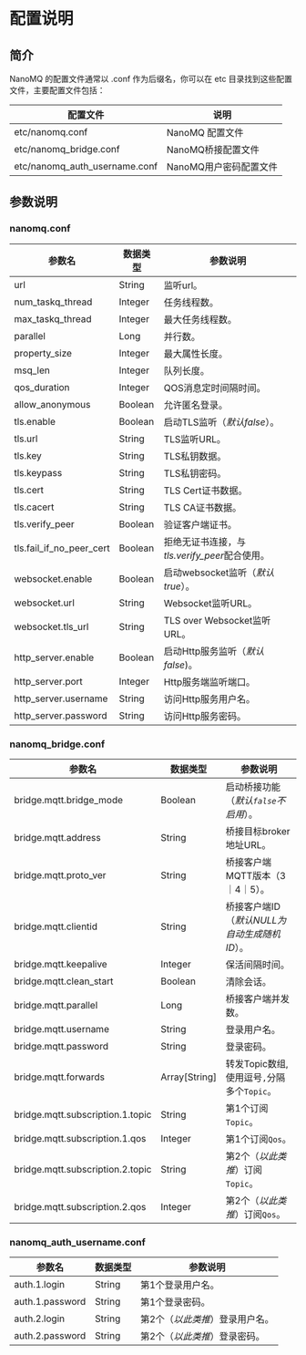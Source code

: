 # 配置说明

## 简介

NanoMQ 的配置文件通常以 .conf 作为后缀名，你可以在 etc 目录找到这些配置文件，主要配置文件包括：

| 配置文件                      | 说明                   |
| ----------------------------- | ---------------------- |
| etc/nanomq.conf               | NanoMQ 配置文件        |
| etc/nanomq_bridge.conf        | NanoMQ桥接配置文件     |
| etc/nanomq_auth_username.conf | NanoMQ用户密码配置文件 |

## 参数说明

### nanomq.conf

| 参数名                  | 数据类型    | 参数说明                                                  |
| --------------------- | ------- | ------------------------------------------------------------ |
| url              | String  | 监听url。                                                    |
| num_taskq_thread | Integer | 任务线程数。 |
| max_taskq_thread | Integer | 最大任务线程数。 |
| parallel |Long  | 并行数。 |
| property_size |Integer  | 最大属性长度。 |
| msq_len | Integer | 队列长度。 |
| qos_duration | Integer | QOS消息定时间隔时间。 |
| allow_anonymous | Boolean | 允许匿名登录。 |
| tls.enable | Boolean | 启动TLS监听（*默认false*）。 |
| tls.url |String  | TLS监听URL。 |
| tls.key | String | TLS私钥数据。 |
| tls.keypass | String | TLS私钥密码。 |
| tls.cert |String  | TLS Cert证书数据。 |
| tls.cacert | String | TLS CA证书数据。|
| tls.verify_peer | Boolean | 验证客户端证书。 |
| tls.fail_if_no_peer_cert | Boolean | 拒绝无证书连接，与*tls.verify_peer*配合使用。 |
| websocket.enable | Boolean | 启动websocket监听（*默认true*）。 |
| websocket.url | String  | Websocket监听URL。 |
| websocket.tls_url |  String | TLS over Websocket监听URL。 |
| http_server.enable| Boolean | 启动Http服务监听（*默认false*)。 |
| http_server.port | Integer | Http服务端监听端口。 |
| http_server.username | String | 访问Http服务用户名。 |
| http_server.password | String | 访问Http服务密码。 |

### nanomq_bridge.conf

| 参数名                  | 数据类型    | 参数说明                                                  |
| --------------------- | ------- | ------------------------------------------------------------ |
| bridge.mqtt.bridge_mode | Boolean | 启动桥接功能（*默认`false`不启用*）。 |
| bridge.mqtt.address | String | 桥接目标broker地址URL。 |
| bridge.mqtt.proto_ver | String | 桥接客户端MQTT版本（3｜4｜5）。 |
| bridge.mqtt.clientid | String | 桥接客户端ID（*默认NULL为自动生成随机ID*）。 |
| bridge.mqtt.keepalive | Integer | 保活间隔时间。 |
| bridge.mqtt.clean_start | Boolean | 清除会话。 |
| bridge.mqtt.parallel | Long | 桥接客户端并发数。 |
| bridge.mqtt.username | String | 登录用户名。 |
| bridge.mqtt.password | String | 登录密码。 |
| bridge.mqtt.forwards | Array[String] | 转发Topic数组, 使用逗号`,`分隔多个`Topic`。 |
| bridge.mqtt.subscription.1.topic | String | 第1个订阅`Topic`。                               |
| bridge.mqtt.subscription.1.qos | Integer | 第1个订阅`Qos`。                       |
| bridge.mqtt.subscription.2.topic | String        | 第2个（*以此类推*）订阅`Topic`。             |
| bridge.mqtt.subscription.2.qos   | Integer       | 第2个（*以此类推*）订阅`Qos`。 |

### nanomq_auth_username.conf

| 参数名          | 数据类型 | 参数说明                        |
| --------------- | -------- | ------------------------------- |
| auth.1.login    | String   | 第1个登录用户名。               |
| auth.1.password | String   | 第1个登录密码。                 |
| auth.2.login    | String   | 第2个（*以此类推*）登录用户名。 |
| auth.2.password | String   | 第2个（*以此类推*）登录密码。   |
